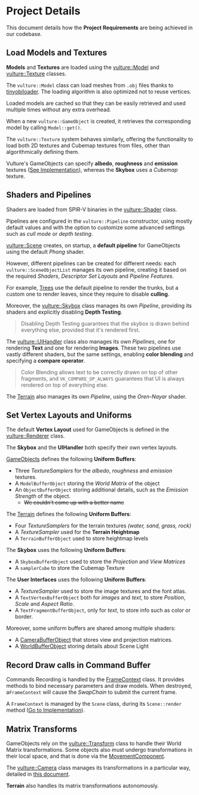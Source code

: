 # Project Details

This document details how the **Project Requirements** are being achieved in our codebase.

## Load Models and Textures

**Models** and **Textures** are loaded using the [vulture::Model](../ComputerGraphicsProject2023/src/vulture/renderer/Model.h) and [vulture::Texture](../ComputerGraphicsProject2023/src/vulture/renderer/Model.h) classes.

The `vulture::Model` class can load meshes from `.obj` files thanks to [tinyobjloader](https://github.com/tinyobjloader/tinyobjloader). The loading algorithm is also optimized not to reuse vertices.

Loaded models are cached so that they can be easily retrieved and used multiple times without any extra overhead.

When a new `vulture::GameObject` is created, it retrieves the corresponding model by calling `Model::get()`.

The `vulture::Texture` system behaves similarly, offering the functionality to load both 2D textures and Cubemap textures from files, other than algorithmically defining them.

Vulture's GameObjects can specify **albedo**, **roughness**  and **emission** textures ([See Implementation](../ComputerGraphicsProject2023/src/vulture/scene/GameObject.cpp)), whereas the **Skybox** uses a *Cubemap* texture.

## Shaders and Pipelines

Shaders are loaded from SPIR-V binaries in the [vulture::Shader](../ComputerGraphicsProject2023/src/vulture/renderer/Pipeline.h) class.

Pipelines are configured in the `vulture::Pipeline` constructor, using mostly default values and with the option to customize some advanced settings such as *cull mode* or *depth testing*.

[vulture::Scene](../ComputerGraphicsProject2023/src/vulture/scene/Scene.h) creates, on startup, a **default pipeline** for GameObjects using the default *Phong* shader.

However, different pipelines can be created for different needs: each `vulture::SceneObjectList` manages its own pipeline, creating it based on the required *Shaders*, *Descriptor Set Layouts* and *Pipeline Features*.

For example, [Trees](../ComputerGraphicsProject2023/src/game/terrain/Tree.h) use the default pipeline to render the trunks, but a custom one to render leaves, since they require to disable **culling**.

Moreover, the [vulture::Skybox](../ComputerGraphicsProject2023/src/vulture/scene/Skybox.h) class manages its own *Pipeline*, providing its shaders and explicitly disabling **Depth Testing**.

> Disabling Depth Testing guarantees that the skybox is drawn behind everything else, provided that it's rendered first.

The [vulture::UIHandler](../ComputerGraphicsProject2023/src/vulture/scene/ui/UIHandler.h) class also manages its own *Pipelines*, one for rendering **Text** and one for rendering **Images**. These two pipelines use vastly different shaders, but the same settings, enabling **color blending** and specifying a **compare operator**.

> Color Blending allows text to be correctly drawn on top of other fragments, and `VK_COMPARE_OP_ALWAYS` guarantees that UI is always rendered on top of everything else.

The [Terrain](../ComputerGraphicsProject2023/src/game/terrain/Terrain.h) also manages its own *Pipeline*, using the *Oren-Nayar* shader.

## Set Vertex Layouts and Uniforms

The default **Vertex Layout** used for GameObjects is defined in the [vulture::Renderer](../ComputerGraphicsProject2023/src/vulture/renderer/Renderer.h) class.

The **Skybox** and the **UIHandler** both specify their own vertex layouts.

[GameObjects](../ComputerGraphicsProject2023/src/vulture/scene/GameObject.h) defines the following **Uniform Buffers**:
- Three *TextureSamplers* for the *albedo*, *roughness* and *emission* textures.
- A `ModelBufferObject` storing the *World Matrix* of the object
- An `ObjectBufferObject` storing additional details, such as the *Emission Strength* of the object.
  - ~~We couldn't come up with a better name~~

The [Terrain](../ComputerGraphicsProject2023/src/game/terrain/Terrain.h) defines the following **Uniform Buffers**:
- Four *TextureSamplers* for the terrain textures *(water, sand, grass, rock)*
- A *TextureSampler* used for the **Terrain Heightmap**
- A `TerrainBufferObject` used to store heightmap levels 

The **Skybox** uses the following **Uniform Buffers**:
- A `SkyboxBufferObject` used to store the *Projection* and *View Matrices*
- A `samplerCube` to store the Cubemap Texture

The **User Interfaces** uses the following **Uniform Buffers**:
- A *TextureSampler* used to store the image textures and the font atlas.
- A `TextVertexBufferObject` both for *images* and *text*, to store *Position*, *Scale* and *Aspect Ratio*.
- A `TextFragmentBufferObject`, only for *text*, to store info such as color or border.

Moreover, some uniform buffers are shared among multiple shaders:
- A [CameraBufferObject](../ComputerGraphicsProject2023/src/vulture/scene/Camera.h) that stores view and projection matrices.
- A [WorldBufferObject](../ComputerGraphicsProject2023/src/vulture/scene/World.h) storing details about Scene Light

## Record Draw calls in Command Buffer

Commands Recording is handled by the [FrameContext](../ComputerGraphicsProject2023/src/vulture/renderer/FrameContext.h) class. It provides methods to bind necessary parameters and draw models. When destroyed, a`FrameContext` will cause the *SwapChain* to submit the current frame.

A `FrameContext` is managed by the `Scene` class, during its `Scene::render` method ([Go to Implementation](../ComputerGraphicsProject2023/src/vulture/scene/Scene.cpp)).

## Matrix Transforms

GameObjects rely on the [vulture::Transform](../ComputerGraphicsProject2023/src/vulture/util/Transform.h) class to handle their World Matrix transformations.
Some objects also must undergo transformations in their local space, and that is done via the [MovementComponent](../ComputerGraphicsProject2023/src/game/components/MovementComponent.h).

The [vulture::Camera](../ComputerGraphicsProject2023/src/vulture/scene/Camera.h) class manages its transformations in a particular way, detailed in [this document](CameraMath.md).

**Terrain** also handles its matrix transformations autonomously.